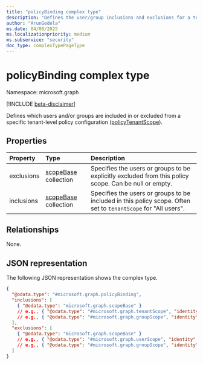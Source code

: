 ```yaml
---
title: "policyBinding complex type"
description: "Defines the user/group inclusions and exclusions for a tenant-level policy scope."
author: "ArunGedela"
ms.date: 04/08/2025
ms.localizationpriority: medium
ms.subservice: "security"
doc_type: complexTypePageType
---
```


# policyBinding complex type

Namespace: microsoft.graph

[!INCLUDE [beta-disclaimer](../../includes/beta-disclaimer.md)]

Defines which users and/or groups are included in or excluded from a specific tenant-level policy configuration ([policyTenantScope](../resources/policytenantscope.md)).

## Properties

| Property   | Type                                                                             | Description                                                                                                |
| :--------- | :------------------------------------------------------------------------------- | :--------------------------------------------------------------------------------------------------------- |
| exclusions | [scopeBase](../resources/scopebase.md) collection | Specifies the users or groups to be explicitly excluded from this policy scope. Can be null or empty.         |
| inclusions | [scopeBase](../resources/scopebase.md) collection | Specifies the users or groups to be included in this policy scope. Often set to `tenantScope` for "All users". |

## Relationships

None.

## JSON representation

The following JSON representation shows the complex type.
<!-- {
  "blockType": "resource",
  "@odata.type": "microsoft.graph.policyBinding",
  "openType": false
}-->
``` json
{
  "@odata.type": "#microsoft.graph.policyBinding",
  "inclusions": [
    { "@odata.type": "microsoft.graph.scopeBase" }
    // e.g., { "@odata.type": "#microsoft.graph.tenantScope", "identity": "All" }
    // e.g., { "@odata.type": "#microsoft.graph.groupScope", "identity": "group-guid" }
  ],
  "exclusions": [
    { "@odata.type": "microsoft.graph.scopeBase" }
    // e.g., { "@odata.type": "#microsoft.graph.userScope", "identity": "user-guid" }
    // e.g., { "@odata.type": "#microsoft.graph.groupScope", "identity": "excluded-group-guid" }
  ]
}
```
